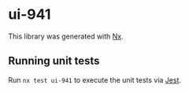 # ui-941

This library was generated with [Nx](https://nx.dev).

## Running unit tests

Run `nx test ui-941` to execute the unit tests via [Jest](https://jestjs.io).
